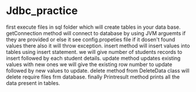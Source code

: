 # Jdbc_practice
first execute files in sql folder which will create tables in your data base. 
getConnection method will connect to database by using JVM arguemts if they are provided or else it see config.propeties file if it dosen't found values there also it will throw exception.
insert method will insert values into tables using insert statement. we will give number of students records to insert followed by each student details.
update method updates existing values with new ones we will give the existing row number to update followed by new values to update.
delete method from DeleteData class will delete require files frm database.
finally Printresult method prints all the data present in tables.
